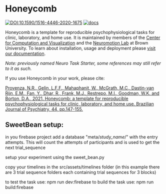 # Honeycomb

[![DOI:10.1590/1516-4446-2020-1675](https://img.shields.io/badge/DOI-10.1590%2F1516--4446--2020--1675-orange)](https://doi.org/10.1590/1516-4446-2020-1675) [![docs](https://img.shields.io/badge/docs-stable-blue)](https://brown-ccv.github.io/honeycomb-docs/)

Honeycomb is a template for reproducible psychophysiological tasks for clinic, laboratory, and home use. It is maintained by members of the [Center for Computation and Visualization](https://ccv.brown.edu) and the [Neuromotion Lab](http://borton.engin.brown.edu/) at Brown University. To learn about installation, usage and deployment please [visit our documentation](https://brown-ccv.github.io/honeycomb-docs/).

*Note: previously named Neuro Task Starter, some references may still refer to it as such.*

If you use Honeycomb in your work, please cite:

[Provenza, N.R., Gelin, L.F.F., Mahaphanit, W., McGrath, M.C., Dastin-van Rijn, E.M., Fan, Y., Dhar, R., Frank, M.J., Restrepo, M.I., Goodman, W.K. and Borton, D.A., 2021. Honeycomb: a template for reproducible psychophysiological tasks for clinic, laboratory, and home use. Brazilian Journal of Psychiatry, 44, pp.147-155.](https://doi.org/10.1590/1516-4446-2020-1675)


## SweetBean setup:
in you firebase project add a database "meta/*study_name*/" with the entry attempts. This will count the attempts of participants and is used to get the next trial_sequence

setup your experiment using the sweet_bean.py

copy your timelines in the src/assets/timelines folder (in this example there are 3 trial sequence folders each containing trial sequences for 3 blocks)

to test the task use: npm run dev:firebase
to build the task use: npm run build:firebase


